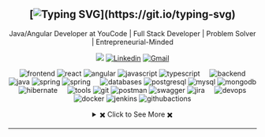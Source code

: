 <div align="center">

[![Typing SVG](https://readme-typing-svg.herokuapp.com?font=Source+Code+Pro&pause=1000&center=true&vCenter=true&width=435&height=24&lines=Hello+World!;I'm+Radia+Idelkadi;Welcome+to+my+Profile!)](https://git.io/typing-svg)
---
Java/Angular Developer at YouCode | Full Stack Developer | Problem Solver | Entrepreneurial-Minded
  
[![](https://komarev.com/ghpvc/?username=Radiaidel)](https://github.com/Radiaidel)
[![Linkedin](https://img.shields.io/badge/linked-in-369?style=flat-square&logo=linkedin&logoColor=white&color=blue)](https://www.linkedin.com/in/radia-idelkadi-44209b239/)
[![Gmail](https://img.shields.io/badge/%20-Send%20Mail-black?color=007EC6&labelColor=555555&logo=gmail&logoColor=f5f7fe)](mailto:idelkadiradia@gmail.com?subject=From%20GitHub&&body=Hi,%20there.%20Found%20you%20on%20GitHub!%20Let's%20talk%20about...)
  
</div>

<div align="center">

![frontend](https://img.shields.io/static/v1?label=&message=frontend:&color=111&style=flat-square)
![react](https://img.shields.io/static/v1?logo=react&label=&message=React.js&color=36465D&logoColor=AAA&style=flat-square)
![angular](https://img.shields.io/static/v1?logo=angular&label=&message=Angular&color=36465D&logoColor=AAA&style=flat-square)
![javascript](https://img.shields.io/static/v1?logo=javascript&label=&message=JavaScript%20ES6%2B&color=36465D&logoColor=AAA&style=flat-square)
![typescript](https://img.shields.io/static/v1?logo=typescript&label=&message=TypeScript&color=36465D&logoColor=AAA&style=flat-square)
&nbsp;&nbsp;&nbsp;
![backend](https://img.shields.io/static/v1?label=&message=backend:&color=111&style=flat-square)
![java](https://img.shields.io/static/v1?logo=java&label=&message=Java%208%2B&color=36465D&logoColor=AAA&style=flat-square)
![spring](https://img.shields.io/static/v1?logo=spring&label=&message=Spring%20Boot&color=36465D&logoColor=AAA&style=flat-square)
![spring](https://img.shields.io/static/v1?logo=spring&label=&message=Spring%20Security&color=36465D&logoColor=AAA&style=flat-square)
&nbsp;&nbsp;&nbsp;
![databases](https://img.shields.io/static/v1?label=&message=databases:&color=111&style=flat-square)
![postgresql](https://img.shields.io/static/v1?logo=postgresql&label=&message=PostgreSQL&color=36465D&logoColor=AAA&style=flat-square)
![mysql](https://img.shields.io/static/v1?logo=mysql&label=&message=MySQL&color=36465D&logoColor=AAA&style=flat-square)
![mongodb](https://img.shields.io/static/v1?logo=mongodb&label=&message=MongoDB&color=36465D&logoColor=AAA&style=flat-square)
![hibernate](https://img.shields.io/static/v1?logo=hibernate&label=&message=Hibernate&color=36465D&logoColor=AAA&style=flat-square)
&nbsp;&nbsp;&nbsp;
![tools](https://img.shields.io/static/v1?label=&message=tools:&color=111&style=flat-square)
![git](https://img.shields.io/static/v1?logo=git&label=&message=Git&color=36465D&logoColor=AAA&style=flat-square)
![postman](https://img.shields.io/static/v1?logo=postman&label=&message=Postman&color=36465D&logoColor=AAA&style=flat-square)
![swagger](https://img.shields.io/static/v1?logo=swagger&label=&message=Swagger&color=36465D&logoColor=AAA&style=flat-square)
![jira](https://img.shields.io/static/v1?logo=jira&label=&message=JIRA&color=36465D&logoColor=AAA&style=flat-square)
&nbsp;&nbsp;&nbsp;
![devops](https://img.shields.io/static/v1?label=&message=devops:&color=111&style=flat-square)
![docker](https://img.shields.io/static/v1?logo=docker&label=&message=Docker&color=36465D&logoColor=AAA&style=flat-square)
![jenkins](https://img.shields.io/static/v1?logo=jenkins&label=&message=Jenkins&color=36465D&logoColor=AAA&style=flat-square)
![githubactions](https://img.shields.io/static/v1?logo=githubactions&label=&message=Github%20Actions&color=36465D&logoColor=AAA&style=flat-square)


<!-- https://github.com/anuraghazra/github-readme-stats -->
<details> 
  <summary> ✖️ Click to See More ✖️</summary>
  <br/>  
  
  ### &#x1f4c8; GitHub Stats
  
<p align="center" >
  
[![Top Langs](https://github-readme-stats.vercel.app/api/top-langs/?username=Radiaidel&langs_count=6&count_private=true&layout=compact&theme=react&hide_border=true&bg_color=1F222E&title_color=F85D7F&icon_color=F8D866&hide=Jupyter%20Notebook,html,css,tsql,hack)](https://github.com/Radiaidel) <img height="165" src="http://github-readme-streak-stats.herokuapp.com?user=Radiaidel&theme=tokyonight&hide_border=true&background=1F222E" />
  
</p>
  
<b>Note:</b> Top languages is only a metric of the languages my public code consists of and doesn't reflect experience or skill level.
  
</details>
 
  
</div>

---
